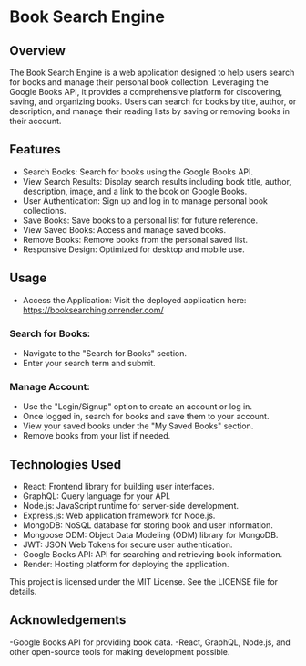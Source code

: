 # Book Search Engine

## Overview

The Book Search Engine is a web application designed to help users search for books and manage their personal book collection. Leveraging the Google Books API, it provides a comprehensive platform for discovering, saving, and organizing books. Users can search for books by title, author, or description, and manage their reading lists by saving or removing books in their account.

## Features

- Search Books: Search for books using the Google Books API.
- View Search Results: Display search results including book title, author, description, image, and a link to the book on Google Books.
- User Authentication: Sign up and log in to manage personal book collections.
- Save Books: Save books to a personal list for future reference.
- View Saved Books: Access and manage saved books.
- Remove Books: Remove books from the personal saved list.
- Responsive Design: Optimized for desktop and mobile use.

## Usage

- Access the Application: Visit the deployed application here:  https://booksearching.onrender.com/

### Search for Books:

- Navigate to the "Search for Books" section.
- Enter your search term and submit.

### Manage Account:

- Use the "Login/Signup" option to create an account or log in.
- Once logged in, search for books and save them to your account.
- View your saved books under the "My Saved Books" section.
- Remove books from your list if needed.

## Technologies Used

- React: Frontend library for building user interfaces.
- GraphQL: Query language for your API.
- Node.js: JavaScript runtime for server-side development.
- Express.js: Web application framework for Node.js.
- MongoDB: NoSQL database for storing book and user information.
- Mongoose ODM: Object Data Modeling (ODM) library for MongoDB.
- JWT: JSON Web Tokens for secure user authentication.
- Google Books API: API for searching and retrieving book information.
- Render: Hosting platform for deploying the application.


This project is licensed under the MIT License. See the LICENSE file for details.

## Acknowledgements

-Google Books API for providing book data.
-React, GraphQL, Node.js, and other open-source tools for making development possible.
